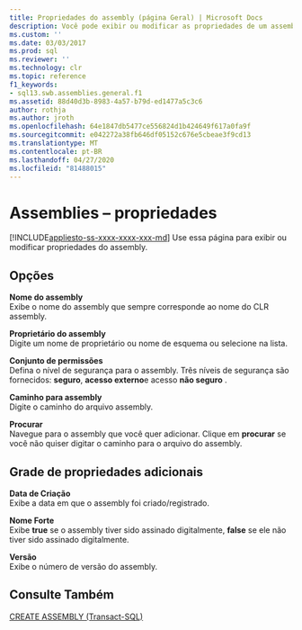 ```yaml
---
title: Propriedades do assembly (página Geral) | Microsoft Docs
description: Você pode exibir ou modificar as propriedades de um assembly hospedado no SQL Server. Isso inclui o nome do assembly e o proprietário, o conjunto de permissões e outras propriedades.
ms.custom: ''
ms.date: 03/03/2017
ms.prod: sql
ms.reviewer: ''
ms.technology: clr
ms.topic: reference
f1_keywords:
- sql13.swb.assemblies.general.f1
ms.assetid: 88d40d3b-8983-4a57-b79d-ed1477a5c3c6
author: rothja
ms.author: jroth
ms.openlocfilehash: 64e1847db5477ce556824d1b424649f617a0fa9f
ms.sourcegitcommit: e042272a38fb646df05152c676e5cbeae3f9cd13
ms.translationtype: MT
ms.contentlocale: pt-BR
ms.lasthandoff: 04/27/2020
ms.locfileid: "81488015"
---
```

# <a name="assemblies---properties"></a>Assemblies – propriedades
[!INCLUDE[appliesto-ss-xxxx-xxxx-xxx-md](../../includes/appliesto-ss-xxxx-xxxx-xxx-md.md)]
  Use essa página para exibir ou modificar propriedades do assembly.  
  
## <a name="options"></a>Opções  
 **Nome do assembly**  
 Exibe o nome do assembly que sempre corresponde ao nome do CLR assembly.  
  
 **Proprietário do assembly**  
 Digite um nome de proprietário ou nome de esquema ou selecione na lista.  
  
 **Conjunto de permissões**  
 Defina o nível de segurança para o assembly. Três níveis de segurança são fornecidos: **seguro**, **acesso externo**e acesso **não seguro** .  
  
 **Caminho para assembly**  
 Digite o caminho do arquivo assembly.  
  
 **Procurar**  
 Navegue para o assembly que você quer adicionar. Clique em **procurar** se você não quiser digitar o caminho para o arquivo do assembly.  
  
## <a name="additional-properties-grid"></a>Grade de propriedades adicionais  
 **Data de Criação**  
 Exibe a data em que o assembly foi criado/registrado.  
  
 **Nome Forte**  
 Exibe **true** se o assembly tiver sido assinado digitalmente, **false** se ele não tiver sido assinado digitalmente.  
  
 **Versão**  
 Exibe o número de versão do assembly.  
  
## <a name="see-also"></a>Consulte Também  
 [CREATE ASSEMBLY &#40;Transact-SQL&#41;](../../t-sql/statements/create-assembly-transact-sql.md)  
  
  
